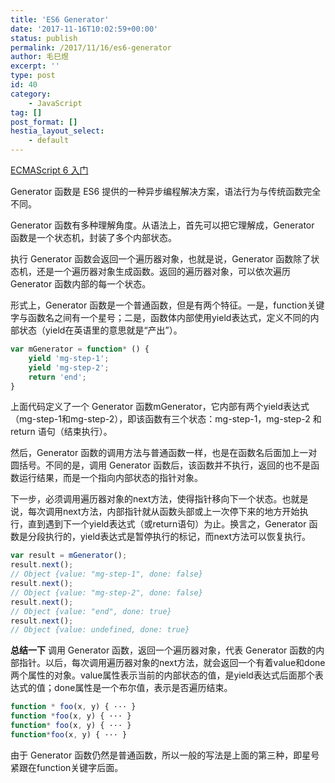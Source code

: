 ```yaml
---
title: 'ES6 Generator'
date: '2017-11-16T10:02:59+00:00'
status: publish
permalink: /2017/11/16/es6-generator
author: 毛巳煜
excerpt: ''
type: post
id: 40
category:
    - JavaScript
tag: []
post_format: []
hestia_layout_select:
    - default
---
```

[ECMAScript 6 入门](http://es6.ruanyifeng.com/#docs/generator)

Generator 函数是 ES6 提供的一种异步编程解决方案，语法行为与传统函数完全不同。

Generator 函数有多种理解角度。从语法上，首先可以把它理解成，Generator 函数是一个状态机，封装了多个内部状态。

执行 Generator 函数会返回一个遍历器对象，也就是说，Generator 函数除了状态机，还是一个遍历器对象生成函数。返回的遍历器对象，可以依次遍历 Generator 函数内部的每一个状态。

形式上，Generator 函数是一个普通函数，但是有两个特征。一是，function关键字与函数名之间有一个星号；二是，函数体内部使用yield表达式，定义不同的内部状态（yield在英语里的意思就是“产出”）。

```javascript
var mGenerator = function* () {
    yield 'mg-step-1';
    yield 'mg-step-2';
    return 'end';
}

```

上面代码定义了一个 Generator 函数mGenerator，它内部有两个yield表达式（mg-step-1和mg-step-2），即该函数有三个状态：mg-step-1，mg-step-2 和 return 语句（结束执行）。

然后，Generator 函数的调用方法与普通函数一样，也是在函数名后面加上一对圆括号。不同的是，调用 Generator 函数后，该函数并不执行，返回的也不是函数运行结果，而是一个指向内部状态的指针对象。

下一步，必须调用遍历器对象的next方法，使得指针移向下一个状态。也就是说，每次调用next方法，内部指针就从函数头部或上一次停下来的地方开始执行，直到遇到下一个yield表达式（或return语句）为止。换言之，Generator 函数是分段执行的，yield表达式是暂停执行的标记，而next方法可以恢复执行。

```javascript
var result = mGenerator();
result.next();
// Object {value: "mg-step-1", done: false}
result.next();
// Object {value: "mg-step-2", done: false}
result.next();
// Object {value: "end", done: true}
result.next();
// Object {value: undefined, done: true}

```

**总结一下** 调用 Generator 函数，返回一个遍历器对象，代表 Generator 函数的内部指针。以后，每次调用遍历器对象的next方法，就会返回一个有着value和done两个属性的对象。value属性表示当前的内部状态的值，是yield表达式后面那个表达式的值；done属性是一个布尔值，表示是否遍历结束。

```javascript
function * foo(x, y) { ··· }
function *foo(x, y) { ··· }
function* foo(x, y) { ··· }
function*foo(x, y) { ··· }

```

由于 Generator 函数仍然是普通函数，所以一般的写法是上面的第三种，即星号紧跟在function关键字后面。